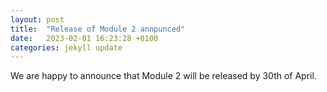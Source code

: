 ```yaml
---
layout: post
title:  "Release of Module 2 annpunced"
date:   2023-02-01 16:23:28 +0100
categories: jekyll update
---
```


We are happy to announce that Module 2 will be released by 30th of April.